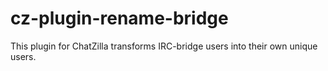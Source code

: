 # cz-plugin-rename-bridge
This plugin for ChatZilla transforms IRC-bridge users into their own unique users.
